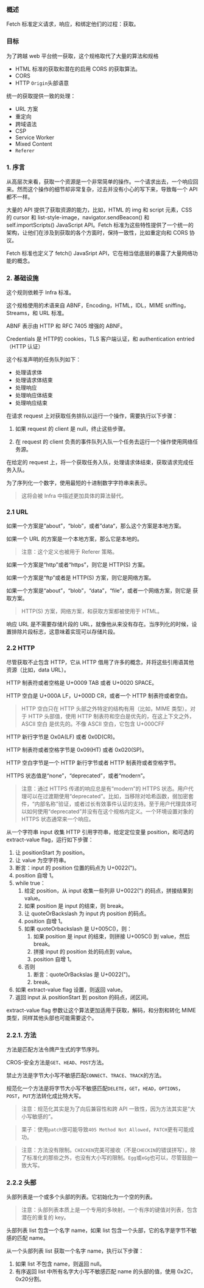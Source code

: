 ### 概述

Fetch 标准定义请求，响应，和绑定他们的过程：获取。

### 目标

为了跨越 web 平台统一获取，这个规格取代了大量的算法和规格

- HTML 标准的获取和潜在的启用 CORS 的获取算法。
- CORS
- HTTP `Origin`头部语意

统一的获取提供一致的处理：

- URL 方案
- 重定向
- 跨域语法
- CSP
- Service Worker
- Mixed Content
- `Referer`

### 1. 序言

从高层次来看，获取一个资源是一个非常简单的操作。一个请求出去，一个响应回来。然而这个操作的细节却非常复杂，过去并没有小心的写下来，导致每一个 API 都不一样。

大量的 API 提供了获取资源的能力，比如，HTML 的 img 和 script 元素，CSS 的 cursor 和 list-style-image，navigator.sendBeacon() 和 self.importScripts() JavaScript API。Fetch 标准为这些特性提供了一个统一的架构，让他们在涉及到获取的各个方面时，保持一致性，比如重定向和 CORS 协议。

Fetch 标准也定义了 fetch() JavaSript API，它在相当低底层的暴露了大量网络功能的概念。


### 2. 基础设施

这个规则依赖于 Infra 标准。

这个规格使用的术语来自 ABNF，Encoding，HTML，IDL，MIME sniffing，Streams，和 URL 标准。

ABNF 表示由 HTTP 和 RFC 7405 增强的 ABNF。

Credentials 是 HTTP的 cookies，TLS 客户端认证，和 authentication entried（HTTP 认证）

这个标准声明的任务队列如下：
- 处理请求体
- 处理请求体结束
- 处理响应
- 处理响应体结束
- 处理响应结束

在请求 request 上对获取任务排队以运行一个操作，需要执行以下步骤：

1. 如果 request 的 client 是 null，终止这些步骤。

2. 在 request 的 client 负责的事件队列入队一个任务去运行一个操作使用网络任务源。

在给定的 request 上，将一个获取任务入队，处理请求体结束，获取请求完成任务入队。

为了序列化一个数字，使用最短的十进制数字字符串来表示。

> 这将会被 Infra 中描述更加具体的算法替代。

### 2.1 URL

如果一个方案是“about”，“blob”，或者”data“，那么这个方案是本地方案。

如果一个 URL 的方案是一个本地方案，那么它是本地的。

> 注意：这个定义也被用于 Referer 策略。

如果一个方案是“http”或者“https”，则它是 HTTP(S) 方案。

如果一个方案是“ftp”或者是 HTTP(S) 方案，则它是网络方案。

如果一个方案是“about”，“blob”，“data”，“file”，或者一个网络方案，则它是 获取方案。

> HTTP(S) 方案，网络方案，和获取方案都被使用于 HTML。

响应 URL 是不需要存储片段的 URL，就像他从来没有存在。当序列化的时候，设置排除片段标志，这意味着实现可以存储片段。


### 2.2 HTTP

尽管获取不止包含 HTTP，它从 HTTP 借用了许多的概念，并将这些引用语其他资源（比如，data URL）。

HTTP 制表符或者空格是 U+0009 TAB 或者 U+0020 SPACE。

HTTP 空白是 U+000A LF，U+000D CR，或者一个 HTTP 制表符或者空白。

> HTTP 空白只在 HTTP 头部之外特定的结构有用（比如，MIME 类型）。对于 HTTP 头部值，使用 HTTP 制表符和空白是优先的，在这上下文之外，ASCII 空白 是优先的。不像 ASCII 空白，它包含 U+000CFF

HTTP 新行字节是 Ox0A(LF) 或者 0x0D(CR)。

HTTP 制表符或者空格字节是 0x09(HT) 或者 0x020(SP)。

HTTP 空白字节是一个 HTTP 新行字节或者 HTTP 制表符或者空格字节。

HTTPS 状态值是“none”，“deprecated”，或者“modern”。

> 注意：通过 HTTPS 传递的响应总是有“modern”的 HTTPS 状态。用户代理可以在过渡期使用“deprecated”。比如，当移除对哈希函数，弱加密套件，“内部名称”验证，或者过长有效事件认证的支持。至于用户代理具体可以如何使用“deprecated”并没有在这个规格内定义。一个环境设置对象的 HTTPS 状态通常来一个响应。

从一个字符串 input 收集 HTTP 引用字符串，给定定位变量 position，和可选的 extract-value flag，运行如下步骤：

1. 让 positionStart 为 position。
2. 让 value 为空字符串。
3. 断言：input 的 position 位置的码点为 U+0022(")。
4. position 自增 1。
5. while true：
    1. 给定 position，从 input 收集一些列非 U+0022(") 的码点，拼接结果到 value。
    2. 如果 position 是 input 的结束，则 break。
    3. 让 quoteOrBackslash 为 input 内 position 的码点。
    4. position 自增 1。
    5. 如果 quoteOrbackslash 是 U+005C(\)，则：
        1. 如果 position 是 input 的结束，则拼接 U+005C(\) 到 value，然后 break。
        2. 拼接 input 的 position 处的码点到 value。
        3. position 自增 1。
    6. 否则
        1. 断言：quoteOrBackslas 是 U+0022(")。
        2. break。
6. 如果 extract-value flag 设置，则返回 value。
7. 返回 input 从 positionStart 到 positon 的码点，闭区间。

extract-value flag 参数让这个算法更加适用于获取，解码，和分割和转化 MIME 类型，同样其他头部也可能需要这个。

### 2.2.1. 方法

方法是匹配方法令牌产生式的字节序列。

 CROS-安全方法是`GET`、`HEAD`、`POST`方法。

禁止方法是字节大小写不敏感匹配`CONNECT`、`TRACE`、`TRACK`的方法。

规范化一个方法是将字节大小写不敏感匹配`DELETE`，`GET`，`HEAD`，`OPTIONS`，`POST`，`PUT`方法转化成比特大写。

> 注意：规范化其实是为了向后兼容性和跨 API 一致性，因为方法其实是“大小写敏感的”。

> 栗子：使用`patch`很可能导致`405 Method Not Allowed`，`PATCH`更有可能成功。

> 注意：方法没有限制。`CHICKEN`完美可接收（不是`CHECKIN`的错误拼写）。除了标准化的那些之外，也没有大小写的限制。`Egg`或`eGg`也可以，尽管鼓励一致大写。

### 2.2.2 头部

头部列表是一个或多个头部的列表。它初始化为一个空的列表。

> 注意：头部列表本质上是一个专用的多映射。一个有序的键值对列表，包含潜在的重复的 key。

头部列表 list 包含一个名字 name，如果 list 包含一个头部，它的名字是字节不敏感的匹配 name。

从一个头部列表 list 获取一个名字 name，执行以下步骤：

1. 如果 list 不包含 name，则返回 null。
2. 有序返回 list 中所有名字大小写不敏感匹配 name 的头部的值，使用 0x2C，0x20分割。


